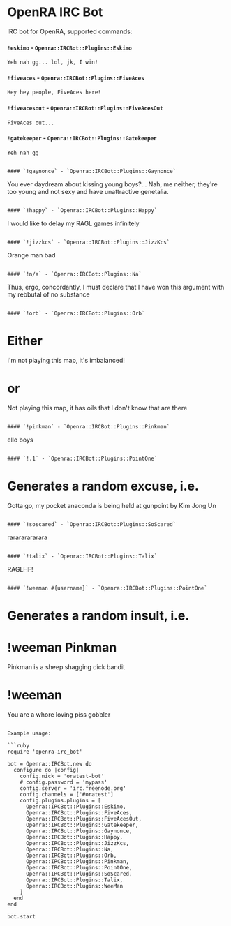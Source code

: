 # OpenRA IRC Bot

IRC bot for OpenRA, supported commands:

#### `!eskimo` - `Openra::IRCBot::Plugins::Eskimo`
```
Yeh nah gg... lol, jk, I win!
```

#### `!fiveaces` - `Openra::IRCBot::Plugins::FiveAces`
```
Hey hey people, FiveAces here!
```

#### `!fiveacesout` - `Openra::IRCBot::Plugins::FiveAcesOut`
```
FiveAces out...
```

#### `!gatekeeper` - `Openra::IRCBot::Plugins::Gatekeeper`
```
Yeh nah gg
```
```

#### `!gaynonce` - `Openra::IRCBot::Plugins::Gaynonce`
```
You ever daydream about kissing young boys?...
Nah, me neither, they're too young and not sexy and have unattractive genetalia.
```

#### `!happy` - `Openra::IRCBot::Plugins::Happy`
```
I would like to delay my RAGL games infinitely
```

#### `!jizzkcs` - `Openra::IRCBot::Plugins::JizzKcs`
```
Orange man bad
```

#### `!n/a` - `Openra::IRCBot::Plugins::Na`
```
Thus, ergo, concordantly, I must declare that I have won this
argument with my rebbutal of no substance
```

#### `!orb` - `Openra::IRCBot::Plugins::Orb`
```
# Either
I'm not playing this map, it's imbalanced!
# or
Not playing this map, it has oils that I don't know that are there
```

#### `!pinkman` - `Openra::IRCBot::Plugins::Pinkman`
```
ello boys
```

#### `!.1` - `Openra::IRCBot::Plugins::PointOne`
```
# Generates a random excuse, i.e.
Gotta go, my pocket anaconda is being held at gunpoint by Kim Jong Un
```

#### `!soscared` - `Openra::IRCBot::Plugins::SoScared`
```
rarararararara
```

#### `!talix` - `Openra::IRCBot::Plugins::Talix`
```
RAGLHF!
```

#### `!weeman #{username}` - `Openra::IRCBot::Plugins::PointOne`
```
# Generates a random insult, i.e.
# !weeman Pinkman
Pinkman is a sheep shagging dick bandit
# !weeman
You are a whore loving piss gobbler
```

Example usage:

```ruby
require 'openra-irc_bot'

bot = Openra::IRCBot.new do
  configure do |config|
    config.nick = 'oratest-bot'
    # config.password = 'mypass'
    config.server = 'irc.freenode.org'
    config.channels = ['#oratest']
    config.plugins.plugins = [
      Openra::IRCBot::Plugins::Eskimo,
      Openra::IRCBot::Plugins::FiveAces,
      Openra::IRCBot::Plugins::FiveAcesOut,
      Openra::IRCBot::Plugins::Gatekeeper,
      Openra::IRCBot::Plugins::Gaynonce,
      Openra::IRCBot::Plugins::Happy,
      Openra::IRCBot::Plugins::JizzKcs,
      Openra::IRCBot::Plugins::Na,
      Openra::IRCBot::Plugins::Orb,
      Openra::IRCBot::Plugins::Pinkman,
      Openra::IRCBot::Plugins::PointOne,
      Openra::IRCBot::Plugins::SoScared,
      Openra::IRCBot::Plugins::Talix,
      Openra::IRCBot::Plugins::WeeMan
    ]
  end
end

bot.start
```
